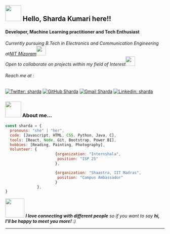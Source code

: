 <h2><img src="https://media.giphy.com/media/l1BgRvzvyk92jcQ9O/giphy.gif" width="50">  Hello, Sharda Kumari here!! </h2>
<h4>Developer, Machine Learning practitioner and Tech Enthusiast</h4>
<p><em>Currently pursuing B.Tech in Electronics and Communication Engineering at<a href="https://www.nitmz.ac.in/">NIT Mizoram</a><img src="https://media.giphy.com/media/fYSnHlufseco8Fh93Z/giphy.gif" width="30"></br>Open to collaborate on projects within my field of Interest</a><img src="https://media.giphy.com/media/WUlplcMpOCEmTGBtBW/giphy.gif" width="30"> 
</em></p>

<h6>Reach me at :</h6>

[![Twitter: sharda](https://img.shields.io/twitter/follow/sharda9_singh?label=Follow)](https://twitter.com/sharda9_singh)
[![GitHub Sharda](https://img.shields.io/badge/GitHub-1000?label=Sharda&logo=github&logoColor=white)](https://github.com/shardakumari505)
[![Gmail Sharda](https://img.shields.io/badge/Gmail-D14836?style=for-the-badge&logo=gmail&logoColor=white)](shardakumari505@gmail.com)
[![Linkedin: sharda](https://img.shields.io/badge/LinkedIn-0077B5?label=sharda&style=sharda&logo=linkedin&logoColor=white)](https://www.linkedin.com/in/sharda-k-359592201/)

### <img src="https://media.giphy.com/media/VgCDAzcKvsR6OM0uWg/giphy.gif" width="50"> About me...  

```javascript
const sharda = {
  pronouns: "she" | "her",
  code: [Javascript, HTML, CSS, Python, Java, C],
  tools: [React, Node, Git, Bootstrap, Power BI],
  hobbies: [Reading, Painting, Photography],
  Volunteer: {
                      {organization: "Internshala",
                       position: "ISP 25"
                      },

                      {organization: "Shaastra, IIT Madras",
                       position: "Campus Ambassador"
                      }
              },
}
```

<img src="https://media.giphy.com/media/LnQjpWaON8nhr21vNW/giphy.gif" width="60"> <em><b>I love connecting with different people</b> so if you want to say <b>hi, I'll be happy to meet you more!</b> :)</em>

---
